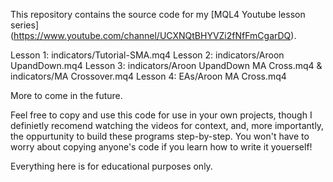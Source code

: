 This repository contains the source code for my [MQL4 Youtube lesson series] (https://www.youtube.com/channel/UCXNQtBHYVZi2fNfFmCgarDQ). 

Lesson 1: indicators/Tutorial-SMA.mq4
Lesson 2: indicators/Aroon UpandDown.mq4
Lesson 3: indicators/Aroon UpandDown MA Cross.mq4 & indicators/MA Crossover.mq4
Lesson 4: EAs/Aroon MA Cross.mq4

More to come in the future.

Feel free to copy and use this code for use in your own projects, though I definietly recomend watching the videos for context, and, more importantly, the oppurtunity to build these programs step-by-step. You won't have to worry about copying anyone's code if you learn how to write it youerself! 

Everything here is for educational purposes only.

